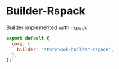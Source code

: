 # Builder-Rspack

Builder implemented with `rspack`

```js
export default {
  core: {
    builder: 'storybook-builder-rspack',
  },
};
```
